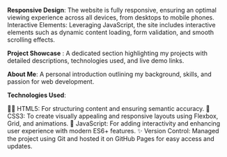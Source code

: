  **Responsive Design**:
   The website is fully responsive, ensuring an optimal viewing experience across all devices, from desktops to mobile phones.
 Interactive Elements: Leveraging JavaScript, the site includes interactive elements such as dynamic content loading, form validation, and smooth scrolling effects.

**Project Showcase** : 
  A dedicated section highlighting my projects with detailed descriptions, technologies used, and live demo links.
 
**About Me**: A personal introduction outlining my background, skills, and passion for web development.
 
 **Technologies Used**:

  🧙‍♀️ HTML5: For structuring content and ensuring semantic accuracy.
 🎨 CSS3: To create visually appealing and responsive layouts using Flexbox, Grid, and animations.
 📖 JavaScript​: For adding interactivity and enhancing user experience with modern ES6+ features.
 ✨ Version Control: Managed the project using Git and hosted it on GitHub Pages for easy access and updates.
